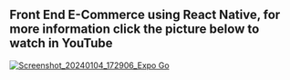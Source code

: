 ## Front End E-Commerce using React Native, for more information click the picture below to watch in YouTube
[![Screenshot_20240104_172906_Expo Go](https://github.com/davidmirza/mrzha-sample-react-native/assets/20176580/840f6c1f-4522-4001-a62b-9211d2fc95c0)](https://www.youtube.com/watch?v=EBhoLxY8lAI)
